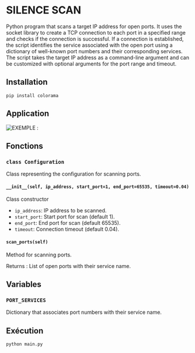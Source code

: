 # SILENCE SCAN

Python program that scans a target IP address for open ports. It uses the socket library to create a TCP connection to each port in a specified range and checks if the connection is successful. If a connection is established, the script identifies the service associated with the open port using a dictionary of well-known port numbers and their corresponding services. The script takes the target IP address as a command-line argument and can be customized with optional arguments for the port range and timeout.

## Installation
```
pip install colorama
````


## Application
![EXEMPLE : ](img/1.png)

## Fonctions

### `class Configuration`

Class representing the configuration for scanning ports.

#### `__init__(self, ip_address, start_port=1, end_port=65535, timeout=0.04)`

Class constructor

- `ip_address`: IP address to be scanned.
- `start_port`: Start port for scan (default 1).
- `end_port`: End port for scan (default 65535).
- `timeout`: Connection timeout (default 0.04).

#### `scan_ports(self)`

Method for scanning ports.

Returns : List of open ports with their service name.

## Variables

### `PORT_SERVICES`

Dictionary that associates port numbers with their service name.

## Exécution

```bash
python main.py
````
